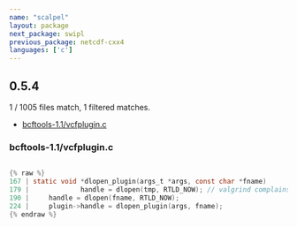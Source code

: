 ```yaml
---
name: "scalpel"
layout: package
next_package: swipl
previous_package: netcdf-cxx4
languages: ['c']
---
```

## 0.5.4
1 / 1005 files match, 1 filtered matches.

 - [bcftools-1.1/vcfplugin.c](#bcftools-11vcfpluginc)

### bcftools-1.1/vcfplugin.c

```c

{% raw %}
167 | static void *dlopen_plugin(args_t *args, const char *fname)
179 |             handle = dlopen(tmp, RTLD_NOW); // valgrind complains about unfreed memory, not our problem though
190 |     handle = dlopen(fname, RTLD_NOW);
224 |     plugin->handle = dlopen_plugin(args, fname);
{% endraw %}

```